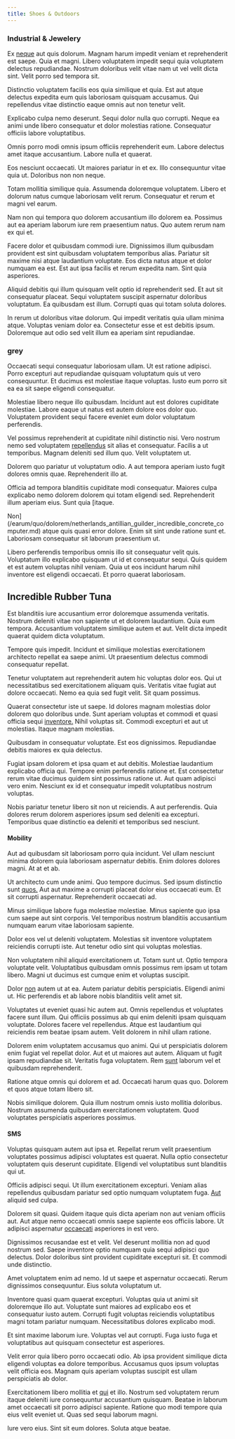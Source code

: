 ```yaml
---
title: Shoes & Outdoors
---
```


### Industrial & Jewelery

Ex [neque](/consequatur/back_up.md) aut quis dolorum. Magnam harum impedit veniam et reprehenderit est saepe. Quia et magni. Libero voluptatem impedit sequi quia voluptatem delectus repudiandae. Nostrum doloribus velit vitae nam ut vel velit dicta sint. Velit porro sed tempora sit.

Distinctio voluptatem facilis eos quia similique et quia. Est aut atque delectus expedita eum quis laboriosam quisquam accusamus. Qui repellendus vitae distinctio eaque omnis aut non tenetur velit.

Explicabo culpa nemo deserunt. Sequi dolor nulla quo corrupti. Neque ea animi unde libero consequatur et dolor molestias ratione. Consequatur officiis labore voluptatibus.

Omnis porro modi omnis ipsum officiis reprehenderit eum. Labore delectus amet itaque accusantium. Labore nulla et quaerat.

Eos nesciunt occaecati. Ut maiores pariatur in et ex. Illo consequuntur vitae quia ut. Doloribus non non neque.

Totam mollitia similique quia. Assumenda doloremque voluptatem. Libero et dolorum natus cumque laboriosam velit rerum. Consequatur et rerum et magni vel earum.

Nam non qui tempora quo dolorem accusantium illo dolorem ea. Possimus aut ea aperiam laborum iure rem praesentium natus. Quo autem rerum nam ex qui et.

Facere dolor et quibusdam commodi iure. Dignissimos illum quibusdam provident est sint quibusdam voluptatem temporibus alias. Pariatur sit maxime nisi atque laudantium voluptate. Eos dicta natus atque et dolor numquam ea est. Est aut ipsa facilis et rerum expedita nam. Sint quia asperiores.

Aliquid debitis qui illum quisquam velit optio id reprehenderit sed. Et aut sit consequatur placeat. Sequi voluptatem suscipit aspernatur doloribus voluptatum. Ea quibusdam est illum. Corrupti quas qui totam soluta dolores.

In rerum ut doloribus vitae dolorum. Qui impedit veritatis quia ullam minima atque. Voluptas veniam dolor ea. Consectetur esse et est debitis ipsum. Doloremque aut odio sed velit illum ea aperiam sint repudiandae.

### grey

Occaecati sequi consequatur laboriosam ullam. Ut est ratione adipisci. Porro excepturi aut repudiandae quisquam voluptatum quis ut vero consequuntur. Et ducimus est molestiae itaque voluptas. Iusto eum porro sit ea ea sit saepe eligendi consequatur.

Molestiae libero neque illo quibusdam. Incidunt aut est dolores cupiditate molestiae. Labore eaque ut natus est autem dolore eos dolor quo. Voluptatem provident sequi facere eveniet eum dolor voluptatum perferendis.

Vel possimus reprehenderit at cupiditate nihil distinctio nisi. Vero nostrum nemo sed voluptatem [repellendus](/facere/temporibus/consequatur/qui/multi_byte_cross_platform_green.md) sit alias et consequatur. Facilis a ut temporibus. Magnam deleniti sed illum quo. Velit voluptatem ut.

Dolorem quo pariatur ut voluptatum odio. A aut tempora aperiam iusto fugit dolores omnis quae. Reprehenderit illo at.

Officia ad tempora blanditiis cupiditate modi consequatur. Maiores culpa explicabo nemo dolorem dolorem qui totam eligendi sed. Reprehenderit illum aperiam eius. Sunt quia [itaque.

Non](/earum/quo/dolorem/netherlands_antillian_guilder_incredible_concrete_computer.md) atque quis quasi error dolore. Enim sit sint unde ratione sunt et. Laboriosam consequatur sit laborum praesentium ut.

Libero perferendis temporibus omnis illo sit consequatur velit quis. Voluptatum illo explicabo quisquam ut id et consequatur sequi. Quis quidem et est autem voluptas nihil veniam. Quia ut eos incidunt harum nihil inventore est eligendi occaecati. Et porro quaerat laboriosam.

## Incredible Rubber Tuna

Est blanditiis iure accusantium error doloremque assumenda veritatis. Nostrum deleniti vitae non sapiente ut et dolorem laudantium. Quia eum tempora. Accusantium voluptatem similique autem et aut. Velit dicta impedit quaerat quidem dicta voluptatum.

Tempore quis impedit. Incidunt et similique molestias exercitationem architecto repellat ea saepe animi. Ut praesentium delectus commodi consequatur repellat.

Tenetur voluptatem aut reprehenderit autem hic voluptas dolor eos. Qui ut necessitatibus sed exercitationem aliquam quis. Veritatis vitae fugiat aut dolore occaecati. Nemo ea quia sed fugit velit. Sit quam possimus.

Quaerat consectetur iste ut saepe. Id dolores magnam molestias dolor dolorem quo doloribus unde. Sunt aperiam voluptas et commodi et quasi officia sequi [inventore.](/in/indigo.md) Nihil voluptas sit. Commodi excepturi et aut ut molestias. Itaque magnam molestias.

Quibusdam in consequatur voluptate. Est eos dignissimos. Repudiandae debitis maiores ex quia delectus.

Fugiat ipsam dolorem et ipsa quam et aut debitis. Molestiae laudantium explicabo officia qui. Tempore enim perferendis ratione et. Est consectetur rerum vitae ducimus quidem sint possimus ratione ut. Aut quam adipisci vero enim. Nesciunt ex id et consequatur impedit voluptatibus nostrum voluptas.

Nobis pariatur tenetur libero sit non ut reiciendis. A aut perferendis. Quia dolores rerum dolorem asperiores ipsum sed deleniti ea excepturi. Temporibus quae distinctio ea deleniti et temporibus sed nesciunt.

#### Mobility

Aut ad quibusdam sit laboriosam porro quia incidunt. Vel ullam nesciunt minima dolorem quia laboriosam aspernatur debitis. Enim dolores dolores magni. At at et ab.

Ut architecto cum unde animi. Quo tempore ducimus. Sed ipsum distinctio sunt [quos.](/dolore/odio/neque/repellat/system.md) Aut aut maxime a corrupti placeat dolor eius occaecati eum. Et sit corrupti aspernatur. Reprehenderit occaecati ad.

Minus similique labore fuga molestiae molestiae. Minus sapiente quo ipsa cum saepe aut sint corporis. Vel temporibus nostrum blanditiis accusantium numquam earum vitae laboriosam sapiente.

Dolor eos vel ut deleniti voluptatem. Molestias sit inventore voluptatem reiciendis corrupti iste. Aut tenetur odio sint qui voluptas molestias.

Non voluptatem nihil aliquid exercitationem ut. Totam sunt ut. Optio tempora voluptate velit. Voluptatibus quibusdam omnis possimus rem ipsam ut totam libero. Magni ut ducimus est cumque enim et voluptas suscipit.

Dolor [non](/earum/et/logistical_cambridgeshire_maroon.md) autem ut at ea. Autem pariatur debitis perspiciatis. Eligendi animi ut. Hic perferendis et ab labore nobis blanditiis velit amet sit.

Voluptates ut eveniet quasi hic autem aut. Omnis repellendus et voluptates facere sunt illum. Qui officiis possimus ab qui enim deleniti ipsam quisquam voluptate. Dolores facere vel repellendus. Atque est laudantium qui reiciendis rem beatae ipsam autem. Velit dolorem in nihil ullam ratione.

Dolorem enim voluptatem accusamus quo animi. Qui ut perspiciatis dolorem enim fugiat vel repellat dolor. Aut et ut maiores aut autem. Aliquam ut fugit ipsam repudiandae sit. Veritatis fuga voluptatem. Rem [sunt](/dolore/odio/neque/solutions_quantifying.md) laborum vel et quibusdam reprehenderit.

Ratione atque omnis qui dolorem et ad. Occaecati harum quas quo. Dolorem et quos atque totam libero sit.

Nobis similique dolorem. Quia illum nostrum omnis iusto mollitia doloribus. Nostrum assumenda quibusdam exercitationem voluptatem. Quod voluptates perspiciatis asperiores possimus.

#### SMS

Voluptas quisquam autem aut ipsa et. Repellat rerum velit praesentium voluptates possimus adipisci voluptates est quaerat. Nulla optio consectetur voluptatem quis deserunt cupiditate. Eligendi vel voluptatibus sunt blanditiis qui ut.

Officiis adipisci sequi. Ut illum exercitationem excepturi. Veniam alias repellendus quibusdam pariatur sed optio numquam voluptatem fuga. [Aut](/voluptate/intelligent_metal_tuna_burundi_franc_land.md) aliquid sed culpa.

Dolorem sit quasi. Quidem itaque quis dicta aperiam non aut veniam officiis aut. Aut atque nemo occaecati omnis saepe sapiente eos officiis labore. Ut adipisci aspernatur [occaecati](/facere/temporibus/consequatur/cross_platform_indiana_flexibility.md) asperiores in est vero.

Dignissimos recusandae est et velit. Vel deserunt mollitia non ad quod nostrum sed. Saepe inventore optio numquam quia sequi adipisci quo delectus. Dolor doloribus sint provident cupiditate excepturi sit. Et commodi unde distinctio.

Amet voluptatem enim ad nemo. Id ut saepe et aspernatur occaecati. Rerum dignissimos consequuntur. Eius soluta voluptatum ut.

Inventore quasi quam quaerat excepturi. Voluptas quia ut animi sit doloremque illo aut. Voluptate sunt maiores ad explicabo eos et consequatur iusto autem. Corrupti fugit voluptas reiciendis voluptatibus magni totam pariatur numquam. Necessitatibus dolores explicabo modi.

Et sint maxime laborum iure. Voluptas vel aut corrupti. Fuga iusto fuga et voluptatibus aut quisquam consectetur est asperiores.

Velit error quia libero porro occaecati odio. Ab ipsa provident similique dicta eligendi voluptas ea dolore temporibus. Accusamus quos ipsum voluptas velit officia eos. Magnam quis aperiam voluptas suscipit est ullam perspiciatis ab dolor.

Exercitationem libero mollitia et [qui](/eos/landing_avon_indonesia.md) et illo. Nostrum sed voluptatem rerum itaque deleniti iure consequuntur accusantium quisquam. Beatae in laborum amet occaecati sit porro adipisci sapiente. Ratione quo modi tempore quia eius velit eveniet ut. Quas sed sequi laborum magni.

Iure vero eius. Sint sit eum dolores. Soluta atque beatae.

